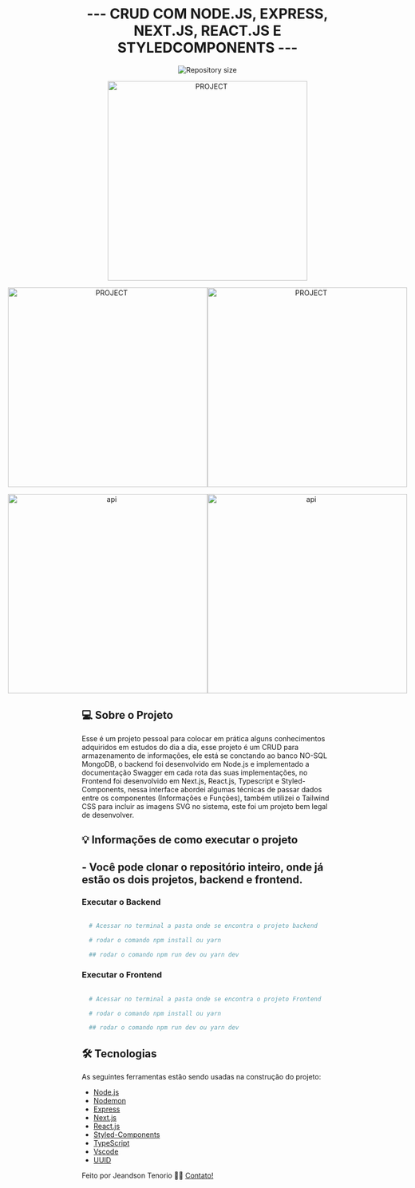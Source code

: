 <h1 align="center">
   --- CRUD COM NODE.JS, EXPRESS, NEXT.JS, REACT.JS E STYLEDCOMPONENTS ---
</h1>

<p align="center">
  <img alt="Repository size" src="https://img.shields.io/static/v1?label=Last%20commit&message=December&color=yellowgreen&style=for-the-badge&logo=Slack">
</p>

<p align="center" style="display: flex; align-items: flex-start; justify-content: center;">
  <img alt="PROJECT" title="#PROJECT" src="" width="400px">
</p>

<p align="center" style="display: flex; align-items: flex-start; justify-content: center;">
  <img alt="PROJECT" title="#PROJECT" src="" width="400px">
  <img alt="PROJECT" title="#PROJECT" src="" width="400px">
</p>

<p align="center" style="display: flex; align-items: flex-start; justify-content: center;">
  <img alt="api" title="#api" src="" width="400px">
  <img alt="api" title="#api" src="" width="400px">
</p>

## 💻 Sobre o Projeto

Esse é um projeto pessoal para colocar em prática alguns conhecimentos adquiridos em estudos do dia a dia, esse projeto é um CRUD para armazenamento de informações, ele está se conctando ao banco NO-SQL MongoDB, o backend foi desenvolvido em Node.js e implementado a documentação Swagger em cada rota das suas implementações, no Frontend foi desenvolvido em Next.js, React.js, Typescript e Styled-Components, nessa interface abordei algumas técnicas de passar dados entre os componentes (Informações e Funções), também utilizei o  Tailwind CSS para incluir as imagens SVG no sistema, este foi um projeto bem legal de desenvolver. 

## 💡 Informações de como executar o projeto

  ## - Você pode clonar o repositório inteiro, onde já estão os dois projetos, backend e frontend.

  ### Executar o Backend

```bash

  # Acessar no terminal a pasta onde se encontra o projeto backend

  # rodar o comando npm install ou yarn

  ## rodar o comando npm run dev ou yarn dev
```

  ### Executar o Frontend

```bash
  
  # Acessar no terminal a pasta onde se encontra o projeto Frontend

  # rodar o comando npm install ou yarn

  ## rodar o comando npm run dev ou yarn dev

```

## 🛠 Tecnologias

As seguintes ferramentas estão sendo usadas na construção do projeto:


- [Node.js][node]
- [Nodemon][nodemon]
- [Express][express]
- [Next.js][next]
- [React.js][react]
- [Styled-Components][styled]
- [TypeScript][typescript]
- [Vscode][vscode]
- [UUID][uuid]

Feito por Jeandson Tenorio 👋🏽 [Contato!](https://www.linkedin.com/in/jeandson/)

[next]:https://nextjs.org/
[uuid]:https://www.npmjs.com/package/uuid
[react]: https://pt-br.reactjs.org/
[styled]: https://styled-components.com/
[nodejs]: https://nodejs.org/
[express]: https://expressjs.com/pt-br/
[typescript]: https://www.typescriptlang.org/
[Vscode]: https://code.visualstudio.com/
[nodemon]: https://www.npmjs.com/package/nodemon
[node]:https://nodejs.org/en/